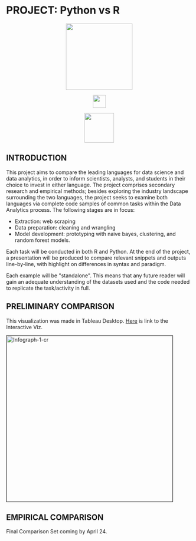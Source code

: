 # PROJECT: Python vs R
<p align="center">
  <img src="https://www.python.org/static/community_logos/python-logo-master-v3-TM.png" width=180> 
</p>
<p align="center">
  <img src="https://glasstypewriter.files.wordpress.com/2015/11/versus-vs.png" height=35>
</p>
<p align="center">
  <img src="https://i.ibb.co/mCbV92Y/c3b7ed5d007115f23b737150df873247.png" width=80>
</p>

## INTRODUCTION

This project aims to compare the leading languages for data science and data analytics, in order to inform scientists, analysts, and students in their choice to invest in either language. The project comprises secondary research and empirical methods; besides exploring the industry landscape surrounding the two languages, the project seeks to examine both languages via complete code samples of common tasks within the Data Analytics process. The following stages are in focus: 
- Extraction: web scraping
- Data preparation: cleaning and wrangling 
- Model development: prototyping with naive bayes, clustering, and random forest models.  

Each task will be conducted in both R and Python. At the end of the project, a presentation will be produced to compare relevant snippets and outputs line-by-line, with highlight on differences in syntax and paradigm.

Each example will be "standalone". This means that any future reader will gain an adequate understanding of the datasets used and the code needed to replicate the task/activity in full.

## PRELIMINARY COMPARISON

This visualization was made in Tableau Desktop. [Here](https://public.tableau.com/views/PythonandR-Kaggle-Dontdie/Infograph?:embed=y&:display_count=yes) is link to the Interactive Viz.

<p align="left" style="border: 1px">
  <img src="https://i.ibb.co/F7mr02K/Screenshot-27.png" alt="Infograph-1-cr" border=1 width=450>
</p>

## EMPIRICAL COMPARISON
Final Comparison Set coming by April 24.
